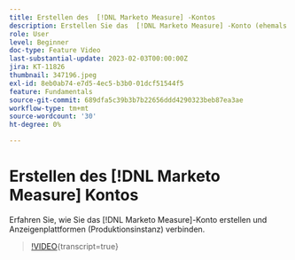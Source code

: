 ```yaml
---
title: Erstellen des  [!DNL Marketo Measure] -Kontos
description: Erstellen Sie das  [!DNL Marketo Measure] -Konto (ehemals Bizible) und verbinden Sie Anzeigenplattformen (Produktionsinstanz).
role: User
level: Beginner
doc-type: Feature Video
last-substantial-update: 2023-02-03T00:00:00Z
jira: KT-11826
thumbnail: 347196.jpeg
exl-id: 8eb0ab74-e7d5-4ec5-b3b0-01dcf51544f5
feature: Fundamentals
source-git-commit: 689dfa5c39b3b7b22656ddd4290323beb87ea3ae
workflow-type: tm+mt
source-wordcount: '30'
ht-degree: 0%

---
```


# Erstellen des [!DNL Marketo Measure] Kontos

Erfahren Sie, wie Sie das [!DNL Marketo Measure]-Konto erstellen und Anzeigenplattformen (Produktionsinstanz) verbinden.

>[!VIDEO](https://video.tv.adobe.com/v/347196/?learn=on){transcript=true}
